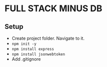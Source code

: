 # FULL STACK MINUS DB

## Setup

- Create project folder. Navigate to it.
- `npm init -y`
- `npm install express`
- `npm install jsonwebtoken`
- Add .gitignore
